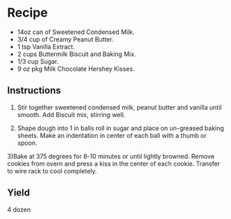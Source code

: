 # Recipe

- 14oz can of Sweetened Condensed Milk.
- 3/4 cup of Creamy Peanut Butter.
- 1 tsp Vanilla Extract.
- 2 cups Buttermilk Biscuit and Baking Mix.
- 1/3 cup Sugar.
- 9 oz pkg Milk Chocolate Hershey Kisses.

## Instructions

1) Stir together sweetened condensed milk, peanut butter and vanilla until smooth.
Add Biscuit mix, stirring well.

2) Shape dough into 1 in balls roll in sugar and place on un-greased baking sheets.
Make an indentation in center of each ball with a thumb or spoon.

3)Bake at 375 degrees for 8-10 minutes or until lightly browned. Remove cookies from overn
and press a kiss in the center of each cookie. Transfer to wire rack to cool completely.

## Yield
4 dozen
